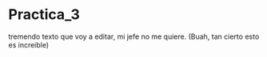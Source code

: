 # Practica_3


tremendo texto que voy a editar, mi jefe no me quiere. (Buah, tan cierto esto es increible)
